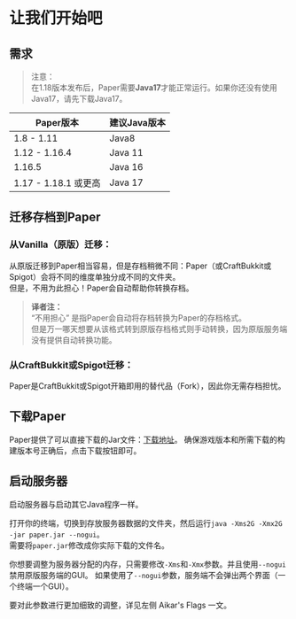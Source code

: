 
# 让我们开始吧
## 需求
> 注意：  
> 在1.18版本发布后，Paper需要**Java17**才能正常运行。如果你还没有使用Java17，请先下载Java17。  

| Paper版本 | 建议Java版本 |
|--|--|
| 1.8 - 1.11 | Java8 |
| 1.12 - 1.16.4 | Java 11 |
| 1.16.5 | Java 16 |
| 1.17 - 1.18.1 或更高 | Java 17 |

## 迁移存档到Paper
### 从Vanilla（原版）迁移：
从原版迁移到Paper相当容易，但是存档稍微不同：Paper（或CraftBukkit或Spigot）会将不同的维度单独分成不同的文件夹。  
但是，不用为此担心！Paper会自动帮助你转换存档。

> **译者注：**  
> “不用担心” 是指Paper会自动将存档转换为Paper的存档格式。  
> 但是万一哪天想要从该格式转到原版存档格式则手动转换，因为原版服务端没有提供自动转换功能。

### 从CraftBukkit或Spigot迁移：
Paper是CraftBukkit或Spigot开箱即用的替代品（Fork），因此你无需存档担忧。  
  
## 下载Paper
Paper提供了可以直接下载的Jar文件：[下载地址](https://papermc.io/downloads)。
确保游戏版本和所需下载的构建版本号正确后，点击下载按钮即可。  

## 启动服务器
启动服务器与启动其它Java程序一样。   
  
打开你的终端，切换到存放服务器数据的文件夹，然后运行`java -Xms2G -Xmx2G -jar paper.jar --nogui`。  
需要将`paper.jar`修改成你实际下载的文件名。
    
你想要调整为服务器分配的内存，只需要修改`-Xms`和`-Xmx`参数。并且使用`--nogui`禁用原版服务端的GUI。
如果使用了`--nogui`参数，服务端不会弹出两个界面（一个终端一个GUI）。
  
要对此参数进行更加细致的调整，详见左侧 Aikar's Flags 一文。  
